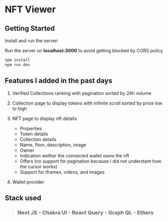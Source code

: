 # NFT Viewer

## Getting Started

Install and run the server:

Run the server on **localhost:3000** to avoid getting blocked by CORS policy

```bash
npm install
npm run dev
```

## Features I added in the past days

1. Verified Collections ranking with pagination sorted by 24h volume

2. Collection page to display tokens with infinite scroll sorted by price low to high

3. NFT page to display nft details
    - Properties
    - Token details
    - Collection details
    - Name, floor, description, image
    - Owner
    - Indication wether the connected wallet owns the nft
    - Offers (no support for pagination because I did not understant how the cursor 
    works) 
    - Support for iframes, videos, and images

4. Wallet provider

## Stack used
> ### Next JS - Chakra UI - React Query - Graph QL - Ethers

